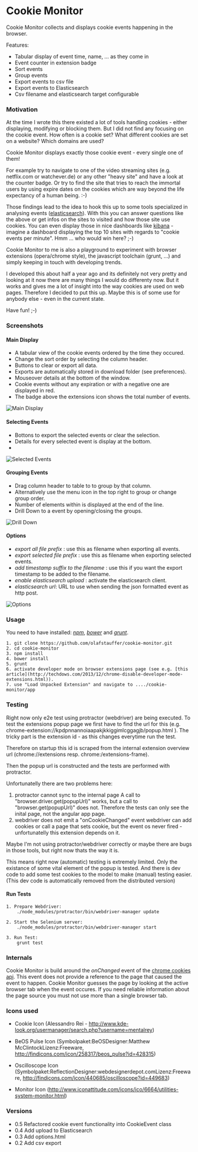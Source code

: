 # Cookie Monitor

Cookie Monitor collects and displays cookie events happening in the browser.

Features:

  * Tabular display of event time, name, ... as they come in
  * Event counter in extension badge
  * Sort events
  * Group events
  * Export events to csv file
  * Export events to Elasticsearch
  * Csv filename and elasticsearch target configurable

### Motivation

At the time I wrote this there existed a lot of tools handling cookies - either displaying, modifying or blocking them. But I did not find any focusing on the cookie event. How often is a cookie set? What different cookies are set on a website? Which domains are used?

Cookie Monitor displays exactly those cookie event - every single one of them!

For example try to navigate to one of the video streaming sites (e.g. netflix.com or watchever.de) or any other "heavy site" and have a look at the counter badge. Or try to find the site that tries to reach the immortal users by using expire dates on the cookies which are way beyond the life expectancy of a human being.  :-)

Those findings lead to the idea to hook this up to some tools specialized in analysing events ([elasticsearch](http://www.elasticsearch.org)). With this you can answer questions like the above or get infos on the sites to visited and how those site use cookies. You can even display those in nice dashboards like [kibana](http://www.elasticsearch.org/overview/kibana/) - imagine a dashboard displaying the top 10 sites with regards to "cookie events per minute". Hmm ... who would win here? ;-)



Cookie Monitor to me is also a playground to experiment with browser extensions (opera/chrome style), the javascript toolchain (grunt, ...) and simply keeping in touch with developing trends.


I developed this about half a year ago and its definitely not very pretty and looking at it now there are many things I would do differenty now. But it works and gives me a lot of insight into the way cookies are used on web pages. Therefore I decided to put this up. Maybe this is of some use for anybody else - even in the current state.

Have fun!  ;-)


### Screenshots

#### Main Display

  * A tabular view of the cookie events ordered by the time they occured. 
  * Change the sort order by selecting the column header.
  * Buttons to clear or export all data. 
  * Exports are automatically stored in download folder (see preferences).
  * Mouseover details at the bottom of the window.
  * Cookie events without any expiration or with a negative one are displayed in red.
  * The badge above the extensions icon shows the total number of events.

![Main Display](./screenshots/screenshot-main.png "Main Display")

#### Selecting Events

  * Bottons to export the selected events or clear the selection.
  * Details for every selected event is display at the bottom.
  * 
![Selected Events](./screenshots/screenshot-selected.png "Selected Events")

#### Grouping Events
  * Drag column header to table to to group by that column.
  * Alternatively use the menu icon in the top right to group or change group order.
  * Number of elements within is displayed at the end of the line.
  * Drill Down to a event by opening/closing the groups.
  
![Drill Down](./screenshots/screenshot-drill-down.png "Drill Down")


#### Options
  * _export all file prefix_ : use this as filename when exporting all events.
  * _export selected file prefix_ : use this as filename when exporting selected events.
  * _add timestamp suffix to the filename_ : use this if you want the export timestamp to be added to the filename.
  * _enable elasticsearch upload_ : activate the elasticsearch client.
  * _elasticsearch url_: URL to use when sending the json formatted event as http post.
  
![Options](./screenshots/screenshot-options.png "Options")




### Usage

You need to have installed: _[npm](http://www.nodejs.org)_, _[bower](http://bower.io)_ and _[grunt](http://gruntjs.com)_.

    1. git clone https://github.com/olafstauffer/cookie-monitor.git 
    2. cd cookie-monitor 
    3. npm install 
    4. bower install 
    5. grunt 
    6. activate developer mode on browser extensions page (see e.g. [this article](http://techdows.com/2013/12/chrome-disable-developer-mode-extensions.html)). 
    7. use "Load Unpacked Extension" and navigate to ..../cookie-monitor/app
  





### Testing

Right now only e2e test using protractor (webdriver) are being executed.
To test the extensions popup page we first have to find the url for this
(e.g. chrome-extension://kpdpnnannoiaapakjkkiggimlcggagjb/popup.html ).
The tricky part is the extension id - as this changes everytime run the 
test. 

Therefore on startup this id is scraped from the internal extension
overview url (chrome://extensions resp. chrome:/extensions-frame).

Then the popup url is constructed and the tests are performed with
protractor.

Unfortunatelly there are two problems here:

1. protractor cannot sync to the internal page
   A call to "browser.driver.get(popupUrl)" works, but a call to "browser.get(popupUrl)" does not. Therefore the tests can only see the inital page, not
   the angular app page.
2. webdriver does not emit a "onCookieChanged" event
   webdriver can add cookies or call a page that sets cookie, but the event
   os never fired - unfortunatelly this extension depends on it.

Maybe I'm not using protractor/webdriver correctly or maybe there are bugs in
those tools, but right now thats the way it is.



This means right now (automatic) testing is extremely limited. Only the
existance of some vital element of the popup is tested. And there is dev code 
to add some test cookies to the model to make (manual) testing easier.
(This dev code is automatically removed from the distributed version)

#### Run Tests

    1. Prepare Webdriver:
        ./node_modules/protractor/bin/webdriver-manager update

    2. Start the Selenium server:
        ./node_modules/protractor/bin/webdriver-manager start

    3. Run Test:
        grunt test



### Internals

Cookie Monitor is build around the _onChanged_ event of the [chrome cookies api](http://developer.chrome.com/extensions/cookies.html). This event does not provide a reference to the page that caused the event to happen. Cookie Monitor guesses the page by looking at the active browser tab when the event occures. If you need reliable information about the page source you must not use more than a single browser tab.

### Icons used

* Cookie Icon (Alessandro Rei - http://www.kde-look.org/usermanager/search.php?username=mentalrey)

* BeOS Pulse Icon (Symbolpaket:BeOSDesigner:Matthew McClintockLizenz:Freeware, http://findicons.com/icon/258317/beos_pulse?id=428315)

* Oscilloscope Icon (Symbolpaket:ReflectionDesigner:webdesignerdepot.comLizenz:Freeware, http://findicons.com/icon/440685/oscilloscope?id=449683)

* Monitor Icon (http://www.iconattitude.com/icons/ico/6664/utilities-system-monitor.html)


### Versions

 * 0.5 Refactored cookie event functionality into CookieEvent class 
 * 0.4 Add upload to Elasticsearch
 * 0.3 Add options.html
 * 0.2 Add csv export